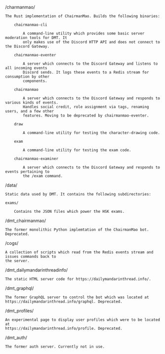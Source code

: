 /charmanmao/

    The Rust implementation of ChairmanMao. Builds the following binaries:

        chairmanmao-cli

            A command-line utility which provides some basic server moderation tools for DMT. It
            only makes use of the Discord HTTP API and does not connect to the Discord Gateway.

        chairmanmao-eventer

            A server which connects to the Discord Gateway and listens to all incoming events
            Discord sends. It logs these events to a Redis stream for consumption by other
            components.

        chairmanmao

            A server which connects to the Discord Gateway and responds to various kinds of events.
            Handles social credit, role assignment via tags, renaming users, and a few other
            features. Moving to be deprecated by chairmanmao-eventer.

        draw

            A command-line utility for testing the character-drawing code.

        exam

            A command-line utility for testing the exam code.

        chairmanmao-examiner

            A server which connects to the Discord Gateway and responds to events pertaining to
            the /exam command.


/data/

    Static data used by DMT. It contains the following subdirectories:

    exams/

        Contains the JSON files which power the HSK exams.


/dmt\_chairmanmao/

    The former monolithic Python implemtation of the ChairmanMao bot. Deprecated.


/cogs/

    A collection of scripts which read from the Redis events stream and issues commands back to
    the server.


/dmt\_dailymandarinthreadinfo/

    The static HTML server code for https://dailymandarinthread.info/.


/dmt\_graphql/

    The former GraphQL server to control the bot which was located at
    https://dailymandarinthread.info/graphql. Deprecated.


/dmt\_profiles/

    An experimental page to display user profiles which were to be located at
    https://dailymandarinthread.info/profile. Deprecated.


/dmt\_auth/

    The former auth server. Currently not in use.
